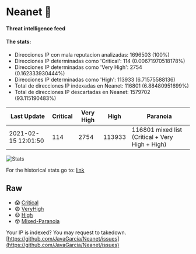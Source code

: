 # Neanet :hocho:
#### Threat intelligence feed
#### The stats:

- Direcciones IP con mala reputacion analizadas: 1696503 (100%)
- Direcciones IP determinadas como 'Critical':  114 (0.00671970518178%)
- Direcciones IP determinadas como 'Very High':  2754 (0.162333930444%)
- Direcciones IP determinadas como 'High':  113933 (6.71575588136)
- Total de direcciones IP indexadas en Neanet:  116801 (6.88480951699%)
- Total de direcciones IP descartadas en Neanet:  1579702 (93.115190483%)

| Last Update | Critical | Very High | High | Paranoia |
| --- | --- | --- | --- | --- |
| 2021-02-15 12:01:50 | 114 | 2754 | 113933 | 116801 mixed list (Critical + Very High + High)|

![Stats](https://docs.google.com/spreadsheets/d/e/2PACX-1vSnaNMIXVabIpDJjufMlzH7poXnshF3mgd8Is1g9ytUEzVsP5my4Trn8f-xkoLLQ38xpL3HtmUexLo6/pubchart?oid=501124687&format=image)

For the historical stats go to: [link](/stats.csv)
## Raw
- :scream: [Critical](https://raw.githubusercontent.com/JavaGarcia/Neanet/master/blacklists/neanet_critical.txt)
- :fearful: [VeryHigh](https://raw.githubusercontent.com/JavaGarcia/Neanet/master/blacklists/neanet_veryHigh.txtt)
- :frowning: [High](https://raw.githubusercontent.com/JavaGarcia/Neanet/master/blacklists/neanet_high.txt)
- :dizzy_face: [Mixed-Paranoia](https://raw.githubusercontent.com/JavaGarcia/Neanet/master/blacklists/neanet_all.txt)


Your IP is indexed? You may request to takedown. [https://github.com/JavaGarcia/Neanet/issues](https://github.com/JavaGarcia/Neanet/issues)





















































































































































































































































































































































































































































































































































































































































































































































































































































































































































































































































































































































































































































































































































































































































































































































































































































































































































































































































































































































































































































































































































































































































































































































































































































































































































































































































































































































































































































































































































































































































































































































































































































































































































































































































































































































































































































































































































































































































































































































































































































































































































































































































































































































































